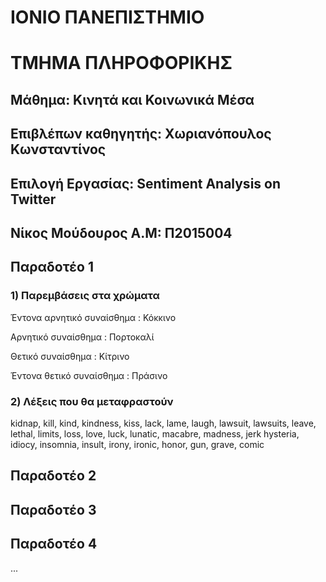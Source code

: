# ΙΟΝΙΟ ΠΑΝΕΠΙΣΤΗΜΙΟ 

# ΤΜΗΜΑ ΠΛΗΡΟΦΟΡΙΚΗΣ 

## Μάθημα: Κινητά και Κοινωνικά Μέσα 

## Επιβλέπων καθηγητής: Χωριανόπουλος Κωνσταντίνος 

## Επιλογή Εργασίας: Sentiment Analysis on Twitter

## Νίκος Μούδουρος Α.Μ: Π2015004

## Παραδοτέο 1

### 1) Παρεμβάσεις στα χρώματα

Έντονα αρνητικό συναίσθημα : Κόκκινο

Αρνητικό συναίσθημα : Πορτοκαλί

Θετικό συναίσθημα : Κίτρινο

Έντονα θετικό συναίσθημα : Πράσινο

### 2) Λέξεις που θα μεταφραστούν

kidnap, kill, kind, kindness, kiss, lack, lame, laugh, lawsuit, lawsuits, leave, lethal, limits, loss, love, luck, lunatic, macabre, madness, jerk hysteria, idiocy, insomnia, insult, irony, ironic, honor, gun, grave, comic

## Παραδοτέο 2

## Παραδοτέο 3

## Παραδοτέο 4


...

